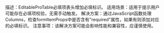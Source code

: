描述：EditableProTable必填项表头增加必填标识。
适用场景：适用于提示用户可能存在必填项校验，无需手动触发。
解决方案：通过JavaScript函数处理Columns，检查formItemProps中是否含有"required"属性，如果有则添加对应的必填标识。
注意事项：该解决方案可能会影响性能和兼容性，应谨慎使用。
